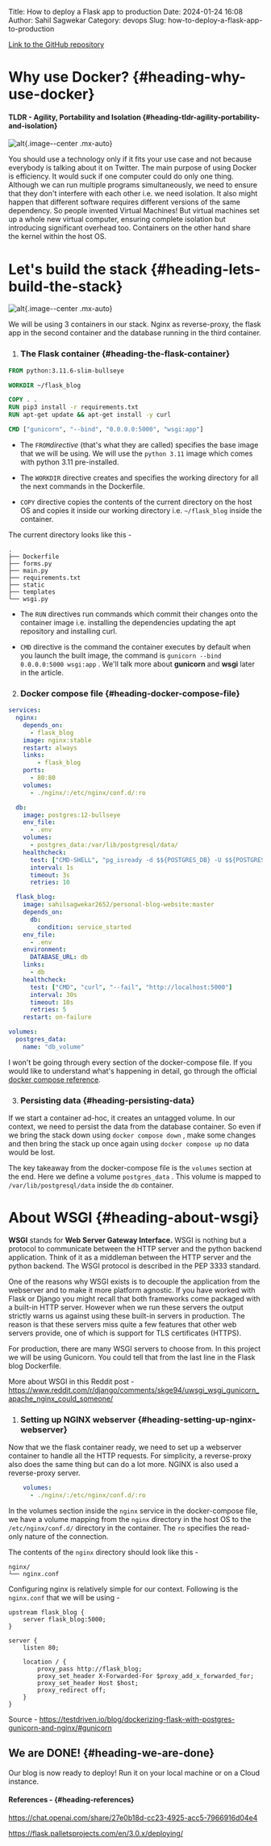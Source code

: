 Title: How to deploy a Flask app to production
Date: 2024-01-24 16:08
Author: Sahil Sagwekar
Category: devops
Slug: how-to-deploy-a-flask-app-to-production

[Link to the GitHub repository](https://github.com/sahil-sagwekar2652/Personal-blog-website)

Why use Docker? {#heading-why-use-docker}
===============

#### TLDR - Agility, Portability and Isolation {#heading-tldr-agility-portability-and-isolation}

![alt](https://cdn.hashnode.com/res/hashnode/image/upload/v1703792704561/f1a4cdf8-1f5d-4fba-a2e0-26403830724f.png?auto=compress,format&format=webp){.image--center .mx-auto}

You should use a technology only if it fits your use case and not because everybody is talking about it on Twitter. The main purpose of using Docker is efficiency. It would suck if one computer could do only one thing. Although we can run multiple programs simultaneously, we need to ensure that they don't interfere with each other i.e. we need isolation. It also might happen that different software requires different versions of the same dependency. So people invented Virtual Machines! But virtual machines set up a whole new virtual computer, ensuring complete isolation but introducing significant overhead too. Containers on the other hand share the kernel within the host OS.

Let's build the stack {#heading-lets-build-the-stack}
=====================

![alt](https://cdn.hashnode.com/res/hashnode/image/upload/v1705737568119/dd6d3e75-e5ae-49b2-8961-d8e8a094159f.png){.image--center .mx-auto}

We will be using 3 containers in our stack. Nginx as reverse-proxy, the flask app in the second container and the database running in the third container.

1.  ### The Flask container {#heading-the-flask-container}
```dockerfile
FROM python:3.11.6-slim-bullseye

WORKDIR ~/flask_blog

COPY . .
RUN pip3 install -r requirements.txt
RUN apt-get update && apt-get install -y curl

CMD ["gunicorn", "--bind", "0.0.0.0:5000", "wsgi:app"]
```
-   The `FROM`*directive* (that's what they are called) specifies the base image that we will be using. We will use the `python 3.11` image which comes with python 3.11 pre-installed.

-   The `WORKDIR` directive creates and specifies the working directory for all the next commands in the Dockerfile.

-   `COPY` directive copies the contents of the current directory on the host OS and copies it inside our working directory i.e. `~/flask_blog` inside the container.

The current directory looks like this -
```text
.
├── Dockerfile
├── forms.py
├── main.py
├── requirements.txt
├── static
├── templates
└── wsgi.py
```

-   The `RUN` directives run commands which commit their changes onto the container image i.e. installing the dependencies updating the apt repository and installing curl.

-   `CMD` directive is the command the container executes by default when you launch the built image, the command is `gunicorn --bind 0.0.0.0:5000 wsgi:app` .
   We'll talk more about **gunicorn** and **wsgi** later in the article.

2.  ### Docker compose file {#heading-docker-compose-file}

```YAML
services:
  nginx:
    depends_on:
      - flask_blog
    image: nginx:stable
    restart: always
    links:
        - flask_blog
    ports:
      - 80:80
    volumes:
      - ./nginx/:/etc/nginx/conf.d/:ro

  db:
    image: postgres:12-bullseye
    env_file:
      - .env
    volumes:
      - postgres_data:/var/lib/postgresql/data/
    healthcheck:
      test: ["CMD-SHELL", "pg_isready -d $${POSTGRES_DB} -U $${POSTGRES_USER}"]
      interval: 1s
      timeout: 3s
      retries: 10

  flask_blog:
    image: sahilsagwekar2652/personal-blog-website:master
    depends_on:
      db:
        condition: service_started
    env_file:
      - .env
    environment:
      DATABASE_URL: db
    links:
      - db
    healthcheck:
      test: ["CMD", "curl", "--fail", "http://localhost:5000"]
      interval: 30s
      timeout: 10s
      retries: 5
    restart: on-failure

volumes:
  postgres_data:
    name: "db_volume"
```

I won't be going through every section of the docker-compose file. If you would like to understand what's happening in detail, go through the official [docker compose reference](https://docs.docker.com/compose/compose-file/compose-file-v3/).

3.  ### Persisting data {#heading-persisting-data}

If we start a container ad-hoc, it creates an untagged volume. In our context, we need to persist the data from the database container. So even if we bring the stack down using `docker compose down` , make some changes and then bring the stack up once again using `docker compose up` no data would be lost.

The key takeaway from the docker-compose file is the `volumes` section at the end. Here we define a volume `postgres_data` . This volume is mapped to `/var/lib/postgresql/data` inside the `db` container.

About WSGI {#heading-about-wsgi}
==========

**WSGI** stands for **Web Server Gateway Interface.** WSGI is nothing but a protocol to communicate between the HTTP server and the python backend application. Think of it as a middleman between the HTTP server and the python backend. The WSGI protocol is described in the PEP 3333 standard.

One of the reasons why WSGI exists is to decouple the application from the webserver and to make it more platform agnostic. If you have worked with Flask or Django you might recall that both frameworks come packaged with a built-in HTTP server. However when we run these servers the output strictly warns us against using these built-in servers in production. The reason is that these servers miss quite a few features that other web servers provide, one of which is support for TLS certificates (HTTPS).

For production, there are many WSGI servers to choose from. In this project we will be using Gunicorn. You could tell that from the last line in the Flask blog Dockerfile.

More about WSGI in this Reddit post - <https://www.reddit.com/r/django/comments/skge94/uwsgi_wsgi_gunicorn_apache_nginx_could_someone/>

1.  ### Setting up NGINX webserver {#heading-setting-up-nginx-webserver}

Now that we the flask container ready, we need to set up a webserver container to handle all the HTTP requests. For simplicity, a reverse-proxy also does the same thing but can do a lot more. NGINX is also used a reverse-proxy server.

```YAML
    volumes:
      - ./nginx/:/etc/nginx/conf.d/:ro
```

In the volumes section inside the `nginx` service in the docker-compose file, we have a volume mapping from the `nginx` directory in the host OS to the `/etc/nginx/conf.d/` directory in the container. The `ro` specifies the read-only nature of the connection.

The contents of the `nginx` directory should look like this -

```text
nginx/
└── nginx.conf
```

Configuring nginx is relatively simple for our context. Following is the `nginx.conf` that we will be using -

```text
upstream flask_blog {
    server flask_blog:5000;
}

server {
    listen 80;

    location / {
        proxy_pass http://flask_blog;
        proxy_set_header X-Forwarded-For $proxy_add_x_forwarded_for;
        proxy_set_header Host $host;
        proxy_redirect off;
    }
}
```

Source - <https://testdriven.io/blog/dockerizing-flask-with-postgres-gunicorn-and-nginx/#gunicorn>

We are DONE! {#heading-we-are-done}
------------

Our blog is now ready to deploy! Run it on your local machine or on a Cloud instance.

#### References - {#heading-references}

<https://chat.openai.com/share/27e0b18d-cc23-4925-acc5-7966916d04e4>

<https://flask.palletsprojects.com/en/3.0.x/deploying/>
